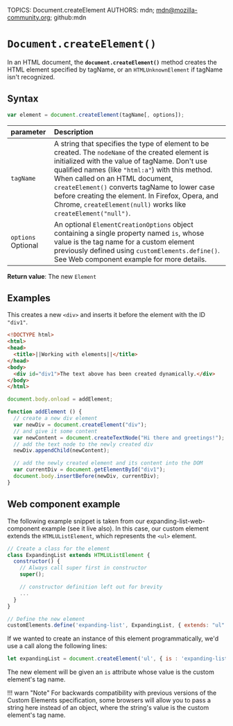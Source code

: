 TOPICS: Document.createElement
AUTHORS: mdn; mdn@mozilla-community.org; github:mdn

# `Document.createElement()`

In an HTML document, the **`document.createElement()`** method creates the HTML element specified
by tagName, or an `HTMLUnknownElement` if tagName isn't recognized.

## Syntax

```javascript
var element = document.createElement(tagName[, options]);
```

| parameter | Description |
| :-- | :-- |
| `tagName` | A string that specifies the type of element to be created. The `nodeName` of the created element is initialized with the value of tagName. Don't use qualified names (like `"html:a"`) with this method. When called on an HTML document, `createElement()` converts tagName to lower case before creating the element. In Firefox, Opera, and Chrome, `createElement(null)` works like `createElement("null")`. |
| `options` Optional | An optional `ElementCreationOptions` object containing a single property named `is`, whose value is the tag name for a custom element previously defined using `customElements.define()`. See Web component example for more details. |

**Return value**: The new `Element`

## Examples

This creates a new `<div>` and inserts it before the element with the ID `"div1"`.

```html
<!DOCTYPE html>
<html>
<head>
  <title>||Working with elements||</title>
</head>
<body>
  <div id="div1">The text above has been created dynamically.</div>
</body>
</html>
```

```javascript
document.body.onload = addElement;

function addElement () {
  // create a new div element
  var newDiv = document.createElement("div");
  // and give it some content
  var newContent = document.createTextNode("Hi there and greetings!");
  // add the text node to the newly created div
  newDiv.appendChild(newContent);  

  // add the newly created element and its content into the DOM
  var currentDiv = document.getElementById("div1");
  document.body.insertBefore(newDiv, currentDiv);
}
```

## Web component example

The following example snippet is taken from our expanding-list-web-component example (see it live also).
In this case, our custom element extends the `HTMLUListElement`, which represents the `<ul>` element.

```javascript
// Create a class for the element
class ExpandingList extends HTMLUListElement {
  constructor() {
    // Always call super first in constructor
    super();

    // constructor definition left out for brevity
    ...
  }
}

// Define the new element
customElements.define('expanding-list', ExpandingList, { extends: "ul" });
```

If we wanted to create an instance of this element programmatically, we'd use a call along the
following lines:

```javascript
let expandingList = document.createElement('ul', { is : 'expanding-list' })
```

The new element will be given an `is` attribute whose value is the custom element's tag name.

!!! warn "Note"
    For backwards compatibility with previous versions of the Custom Elements specification, some
    browsers will allow you to pass a string here instead of an object, where the string's value
    is the custom element's tag name.
